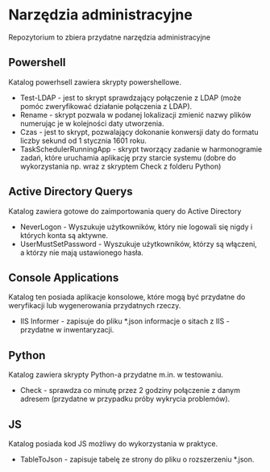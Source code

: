 # Narzędzia administracyjne
Repozytorium to zbiera przydatne narzędzia administracyjne
## Powershell
Katalog powerhsell zawiera skrypty powershellowe.
* Test-LDAP - jest to skrypt sprawdzający połączenie z LDAP (może pomóc zweryfikować działanie połączenia z LDAP).
* Rename - skrypt pozwala w podanej lokalizacji zmienić nazwy plików numerując je w kolejności daty utworzenia.
* Czas - jest to skrypt, pozwalający dokonanie konwersji daty do formatu liczby sekund od 1 stycznia 1601 roku.
* TaskSchedulerRunningApp - skrypt tworzący zadanie w harmonogramie zadań, które uruchamia aplikację przy starcie systemu (dobre do wykorzystania np. wraz z skryptem Check z folderu Python)
## Active Directory Querys
Katalog zawiera gotowe do zaimportowania query do Active Directory
* NeverLogon - Wyszukuje użytkowników, który nie logowali się nigdy i których konta są aktywne.
* UserMustSetPassword - Wyszukuje użytkowników, którzy są włączeni, a którzy nie mają ustawionego hasła.
## Console Applications
Katalog ten posiada aplikacje konsolowe, które mogą być przydatne do weryfikacji lub wygenerowania przydatnych rzeczy.
* IIS Informer - zapisuje do pliku *.json informacje o sitach z IIS - przydatne w inwentaryzacji.
## Python
Katalog zawiera skrypty Python-a przydatne m.in. w testowaniu.
* Check - sprawdza co minutę przez 2 godziny połączenie z danym adresem (przydatne w przypadku próby wykrycia problemów).
## JS
Katalog posiada kod JS możliwy do wykorzystania w praktyce.
* TableToJson - zapisuje tabelę ze strony do pliku o rozszerzeniu *.json.